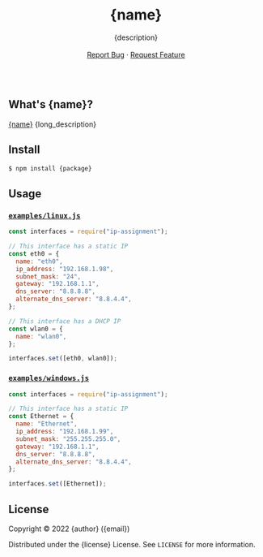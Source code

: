 <!-- Header -->
<br/><br/>
<h1 align="center">{name}</h1>
  <p align="center">
    {description}
    <br />
    <br />
    <a href="{report_bug}">Report Bug</a>
    ·
    <a href="{request_feature}">Request Feature</a>
  </p>
</h1>
<br/><br/>

<!-- Description -->
## What's {name}?

[{name}]() {long_description}

<!-- Install -->
## Install
```sh
$ npm install {package}
```

## Usage

### [`examples/linux.js`](./examples/linux.js)

```js
const interfaces = require("ip-assignment");

// This interface has a static IP
const eth0 = {
  name: "eth0",
  ip_address: "192.168.1.98",
  subnet_mask: "24",
  gateway: "192.168.1.1",
  dns_server: "8.8.8.8",
  alternate_dns_server: "8.8.4.4",
};

// This interface has a DHCP IP
const wlan0 = {
  name: "wlan0",
};

interfaces.set([eth0, wlan0]);
```

### [`examples/windows.js`](./examples/windows.js)

```js
const interfaces = require("ip-assignment");

// This interface has a static IP
const Ethernet = {
  name: "Ethernet",
  ip_address: "192.168.1.99",
  subnet_mask: "255.255.255.0",
  gateway: "192.168.1.1",
  dns_server: "8.8.8.8",
  alternate_dns_server: "8.8.4.4",
};

interfaces.set([Ethernet]);
```

<!-- License -->
## License

Copyright © 2022 {author} ({email})

Distributed under the {license} License. See `LICENSE` for more information.
